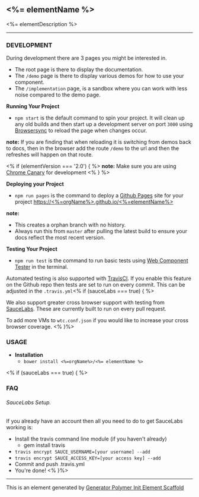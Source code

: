 ## <%= elementName %>

<%= elementDescription %>

---

### DEVELOPMENT

During development there are 3 pages you might be interested in.
 - The root page is there to display the documentation.
 - The `/demo` page is there to display various demos for how to use your component.
 - The `/implementation` page, is a sandbox where you can work with less noise compared to the demo page.

**Running Your Project**

 - `npm start` is the default command to spin your project. It will clean up any old builds
 and then start up a development server on port `3000`  using [Browsersync](https://www.browsersync.io/) to reload the page when changes occur.

**note:** If you are finding that when reloading it is switching from demos back to docs, then in the browser add the route `/demo` to the url and then the refreshes will happen on that route.

<% if (elementVersion === '2.0') { %>
 **note:** Make sure you are using [Chrome Canary](https://www.google.com/chrome/browser/canary.html) for development
<% } %>

**Deploying your Project**

- `npm run pages` is the command to deploy a [Github Pages](https://pages.github.com/) site for your project [https://<%=orgName%>.github.io/<%=elementName%>](https://<%=orgName%>.github.io/<%=elementName%>)

**note:**
  - This creates a orphan branch with no history.
  - Always run this from `master` after pulling the latest build to ensure your docs reflect
  the most recent version.

**Testing Your Project**

- `npm run test` is the command to run basic tests using [Web Component Tester](https://github.com/Polymer/web-component-tester) in the terminal.

Automated testing is also supported with [TravisCI](https://travis-ci.org/getting_started). If you enable this feature on the Github repo then tests are set to run on every commit. This can be adjusted in the `.travis.yml`<% if (sauceLabs === true) { %>

We also support greater cross browser support with testing from [SauceLabs](https://saucelabs.com/). These are currently built to run on every pull request.

To add more VMs to `wtc.conf.json` if you would like to increase your cross browser coverage.
<% }%>


### USAGE

- **Installation**
  - `bower install <%=orgName%>/<%= elementName %>`

<% if (sauceLabs === true) { %>
### FAQ

###### SauceLabs Setup.
If you already have an account then all you need to do to get SauceLabs working is:
- Install the travis command line module (if you haven't already)
    - gem install travis
- `travis encrypt SAUCE_USERNAME=[your username] --add`
- `travis encrypt SAUCE_ACCESS_KEY=[your access key] --add`
- Commit and push .travis.yml
- You're done!
<% }%>

----

This is an element generated by [Generator Polymer Init Element Scaffold](https://github.com/photoshelter/generator-polymer-init-element-scaffold)
